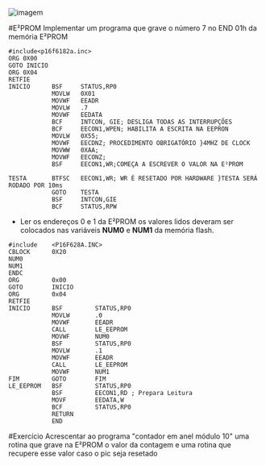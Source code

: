 ![imagem](http://s24.postimg.org/641y0z2yt/Desenho_sem_t_tulo.png)

#E²PROM
Implementar um programa que grave o número 7 no END  01h da memória E²PROM

```assembly
#include<p16f6182a.inc>
ORG 0X00
GOTO INICIO
ORG 0X04
RETFIE
INICIO      BSF     STATUS,RP0
            MOVLW   0X01
            MOVWF   EEADR
            MOVLW   .7
            MOVWF   EEDATA
            BCF     INTCON, GIE; DESLIGA TODAS AS INTERRUPÇÕES
            BCF     EECON1,WPEN; HABILITA A ESCRITA NA EEPRON
            MOVLW   0X55;
            MOVWF   EECDNZ; PROCEDIMENTO OBRIGATÓRIO }4MHZ DE CLOCK
            MOVWW   0XAA;
            MOVWF   EECONZ;
            BSF     EECON1,WR;COMEÇA A ESCREVER O VALOR NA E²PROM
            
TESTA       BTFSC   EECON1,WR; WR É RESETADO POR HARDWARE }TESTA SERÁ RODADO POR 10ms
            GOTO    TESTA
            BSF     INTCON,GIE
            BCF     STATUS,RPW
```

- Ler os endereços 0 e 1 da E²PROM os valores lidos deveram ser colocados nas variáveis **NUM0** e **NUM1** da memória flash.

```assembly
#include    <P16F628A.INC>  
CBLOCK      0X20
NUM0
NUM1
ENDC
ORG         0x00
GOTO        INICIO
ORG         0x04
RETFIE
INICIO      BSF         STATUS,RP0
            MOVLW       .0
            MOVWF       EEADR
            CALL        LE_EEPROM
            MOVWF       NUM0
            BSF         STATUS,RP0
            MOVLW       .1
            MOVWF       EEADR
            CALL        LE_EEPROM
            MOVWF       NUM1
FIM         GOTO        FIM
LE_EEPROM   BSF         STATUS,RP0
            BSF         EECON1,RD ; Prepara Leitura
            MOVF        EEDATA,W
            BCF         STATUS,RP0
            RETURN
            END
```

#Exercício
Acrescentar ao programa "contador em anel módulo 10" uma rotina que grave na E²PROM o valor da contagem e uma rotina que recupere esse valor caso o pic seja resetado
